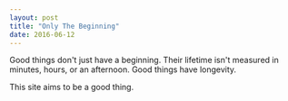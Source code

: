 ```yaml
---
layout: post
title: "Only The Beginning"
date: 2016-06-12
---
```


Good things don't just have a beginning. Their lifetime isn't measured in minutes, hours, or an afternoon. Good things have longevity. 

This site aims to be a good thing.